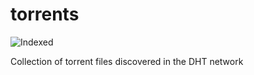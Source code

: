 torrents 
========
![Indexed](https://img.shields.io/badge/indexed-186951-blue)

Collection of torrent files discovered in the DHT network
